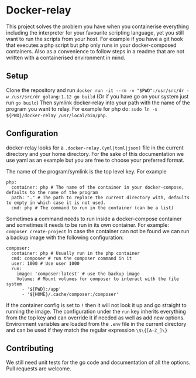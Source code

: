 # Docker-relay
This project solves the problem you have when you containerise everything
including the interpreter for your favourite scripting language, yet you still
want to run the scripts from your host. For example if you have a git hook that
executes a php script but php only runs in your docker-composed containers.
Also as a convenience to follow steps in a readme that are not written with
a containerised environment in mind.

## Setup
Clone the repository and run 
`docker run -it --rm -v "$PWD":/usr/src/dr -w /usr/src/dr golang:1.12 go build`
(Or if you have go on your system just run `go build`)
Then symlink docker-relay into your path with the name of the program you want
to relay. For example for php do:
`sudo ln -s ${PWD}/docker-relay /usr/local/bin/php`.

## Configuration
docker-relay looks for a `.docker-relay.(yml|toml|json)` file in the current
directory and your home directory. For the sake of this documentation we use
yaml as an example but you are free to choose your preferred format.

The name of the program/symlink is the top level key.
For example 
```
php:
  container: php # The name of the container in your docker-compose, defaults to the name of the program
  path: "." # The path to replace the current directory with, defaults to empty in which case it is not used.
  cmd: php # The command to run in the container (can be a list)
```

Sometimes a command needs to run inside a docker-compose container and
sometimes it needs to be run in its own container.
For example: `composer create-project`
In case the container can not be found we can run a backup image with
the following configuration:

```
composer:
  container: php # Usually run in the php container
  cmd: composer # run the composer command in it
  user: 1000 # Use user 1000
  run:
    image: 'composer:latest' # use the backup image
    Volume: # Mount volumes for composer to interact with the file system
      - '${PWD}:/app'
      - '${HOME}/.cache/composer:/composer'

```

If the container config is set to `!` then it will not look it up and go
straight to running the image.
The configuration under the `run` key inherits everything from the top key
and can override it if needed as well as add new options.
Environment variables are loaded from the `.env` file in the current directory
and can be used if they match the regular expression `\$\{[A-Z_]\}`

## Contributing
We still need unit tests for the go code and documentation of all the options.
Pull requests are welcome.
